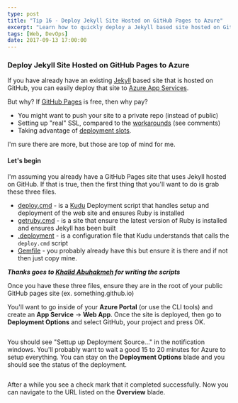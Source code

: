 ```yaml
---
type: post
title: "Tip 16 - Deploy Jekyll Site Hosted on GitHub Pages to Azure"
excerpt: "Learn how to quickly deploy a Jekyll based site hosted on GitHub Pages to Azure"
tags: [Web, DevOps]
date: 2017-09-13 17:00:00
---
```


### Deploy Jekyll Site Hosted on GitHub Pages to Azure

If you have already have an existing [Jekyll](https://jekyllrb.com/) based site that is hosted on GitHub, you can easily deploy that site to [Azure App Services](https://azure.microsoft.com/services/app-service/web?WT.mc_id=azure-azuredevtips-azureappsdev). 

But why? If [GitHub Pages](https://pages.github.com/) is free, then why pay?

* You might want to push your site to a private repo (instead of public)
* Setting up "real" SSL, compared to the [workarounds](https://css-tricks.com/switching-site-https-shoestring-budget/) (see comments)
* Taking advantage of [deployment slots](https://docs.microsoft.com/azure/app-service-web/web-sites-staged-publishing?WT.mc_id=docs-azuredevtips-azureappsdev). 

I'm sure there are more, but those are top of mind for me. 

#### Let's begin
I'm assuming you already have a GitHub Pages site that uses Jekyll hosted on GitHub. If that is true, then the first thing that you'll want to do is grab these three files. 

* [deploy.cmd](https://github.com/mbcrump/mbcrump.github.io/blob/master/deploy.cmd?WT.mc_id=github-azuredevtips-azureappsdev) - is a [Kudu](https://github.com/projectkudu/kudu?WT.mc_id=github-azuredevtips-azureappsdev) Deployment script that handles setup and deployment of the web site and ensures Ruby is installed
* [getruby.cmd](https://github.com/mbcrump/mbcrump.github.io/blob/master/getruby.cmd?WT.mc_id=github-azuredevtips-azureappsdev) - is a site that ensure the latest version of Ruby is installed and ensures Jekyll has been built
* [.deployment](https://github.com/mbcrump/mbcrump.github.io/blob/master/.deployment?WT.mc_id=github-azuredevtips-azureappsdev) - is a configuration file  that Kudu understands that calls the `deploy.cmd` script
* [Gemfile](https://github.com/mbcrump/mbcrump.github.io/blob/master/Gemfile?WT.mc_id=github-azuredevtips-azureappsdev) - you probably already have this but ensure it is there and if not then just copy mine. 

***Thanks goes to [Khalid Abuhakmeh](https://github.com/khalidabuhakmeh?WT.mc_id=github-azuredevtips-azureappsdev) for writing the scripts***

Once you have these three files, ensure they are in the root of your public GitHub pages site (ex. something.github.io)

You'll want to go inside of your **Azure Portal** (or use the CLI tools) and create an **App Service** -> **Web App**. Once the site is deployed, then go to **Deployment Options** and select GitHub, your project and press OK. 

<img :src="$withBase('/files/azuretip16.gif')">

You should see "Settup up Deployment Source..." in the notification windows. You'll probably want to wait a good 15 to 20 minutes for Azure to setup everything. You can stay on the **Deployment Options** blade and you should  see the status of the deployment. 

<img :src="$withBase('/files/fetchanddeploy.png')">

After a while you see a check mark that it completed successfully. Now you can navigate to the URL listed on the **Overview** blade. 
